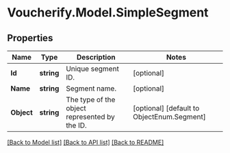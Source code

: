 # Voucherify.Model.SimpleSegment

## Properties

Name | Type | Description | Notes
------------ | ------------- | ------------- | -------------
**Id** | **string** | Unique segment ID. | [optional] 
**Name** | **string** | Segment name. | [optional] 
**Object** | **string** | The type of the object represented by the ID. | [optional] [default to ObjectEnum.Segment]

[[Back to Model list]](../README.md#documentation-for-models) [[Back to API list]](../README.md#documentation-for-api-endpoints) [[Back to README]](../README.md)

